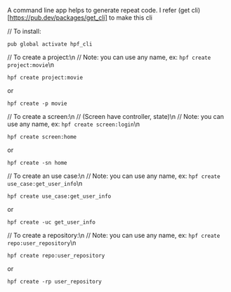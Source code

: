 A command line app helps to generate repeat code.
I refer (get cli)[https://pub.dev/packages/get_cli] to make this cli


// To install:
```
pub global activate hpf_cli
```

// To create a project:\n
// Note: you can use any name, ex: `hpf create project:movie`\n
```
hpf create project:movie
```
or
```
hpf create -p movie
```

// To create a screen:\n
// (Screen have controller, state)\n
// Note: you can use any name, ex: `hpf create screen:login`\n
```
hpf create screen:home
```
or
```
hpf create -sn home
```

// To create an use case:\n
// Note: you can use any name, ex: `hpf create use_case:get_user_info`\n
```
hpf create use_case:get_user_info
```
or
```
hpf create -uc get_user_info
```

// To create a repository:\n
// Note: you can use any name, ex: `hpf create repo:user_repository`\n
```
hpf create repo:user_repository
```
or
```
hpf create -rp user_repository
```